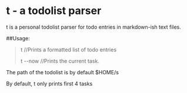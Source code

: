 t - a todolist parser
=====================

t is a personal todolist parser for todo entries in markdown-ish text files.


##Usage:
>t //Prints a formatted list of todo entries
>
>t --now //Prints the current task.

The path of the todolist is by default $HOME/s

By default, t only prints first 4 tasks
